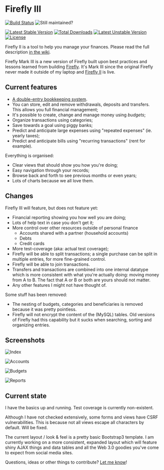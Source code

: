 Firefly III
===========

[![Build Status](https://travis-ci.org/JC5/firefly-iii.svg?branch=master)](https://travis-ci.org/JC5/firefly-iii)
![Still maintained?](http://stillmaintained.com/JC5/firefly-iii.png)

[![Latest Stable Version](https://poser.pugx.org/grumpydictator/firefly-iii/v/stable.svg)](https://packagist.org/packages/grumpydictator/firefly-iii)
[![Total Downloads](https://poser.pugx.org/grumpydictator/firefly-iii/downloads.svg)](https://packagist.org/packages/grumpydictator/firefly-iii)
[![Latest Unstable Version](https://poser.pugx.org/grumpydictator/firefly-iii/v/unstable.svg)](https://packagist.org/packages/grumpydictator/firefly-iii)
[![License](https://poser.pugx.org/grumpydictator/firefly-iii/license.svg)](https://packagist.org/packages/grumpydictator/firefly-iii)

Firefly II is a tool to help you manage your finances. Please read the full description [in the wiki](https://github.com/JC5/firefly-iii/wiki/full-description).

Firefly Mark III is a new version of Firefly built upon best practices and lessons learned
from building [Firefly](https://github.com/JC5/Firefly). It's Mark III since the original Firefly never made it outside of my
laptop and [Firefly II](https://github.com/JC5/Firefly) is live.

## Current features

- [A double-entry bookkeeping system](http://en.wikipedia.org/wiki/Double-entry_bookkeeping_system).
- You can store, edit and remove withdrawals, deposits and transfers. This allows you full financial management;
- It's possible to create, change and manage money using _budgets_;
- Organize transactions using categories;
- Save towards a goal using piggy banks;
- Predict and anticipate large expenses using "repeated expenses" (ie. yearly taxes);
- Predict and anticipate bills using "recurring transactions" (rent for example).

Everything is organised:

- Clear views that should show you how you're doing;
- Easy navigation through your records;
- Browse back and forth to see previous months or even years;
- Lots of charts because we all love them.

## Changes

Firefly III will feature, but does not feature yet:

- Financial reporting showing you how well you are doing;
- Lots of help text in case you don't get it;
- More control over other resources outside of personal finance
  - Accounts shared with a partner (household accounts)
  - Debts
  - Credit cards
- More test-coverage (aka: actual test coverage);
- Firefly will be able to split transactions; a single purchase can be split in multiple entries, for more fine-grained control.
- Firefly will be able to join transactions.
- Transfers and transactions are combined into one internal datatype which is more consistent with what you're actually doing: moving money from A to B. The fact that A or B or both are yours should not matter.
- Any other features I might not have thought of.

Some stuff has been removed:

- The nesting of budgets, categories and beneficiaries is removed because it was pretty pointless.
- Firefly will not encrypt the content of the (MySQL) tables. Old versions of Firefly had this capability but it sucks when searching, sorting and organizing entries.

## Screenshots

![Index](http://i.imgur.com/TkZNIer.png)

![Accounts](http://i.imgur.com/YE8WavP.png)

![Budgets](http://i.imgur.com/Go0M6Nd.png)

![Reports](http://i.imgur.com/EnEIyQI.png)

## Current state
I have the basics up and running. Test coverage is currently non-existent.

Although I have not checked extensively, some forms and views have CSRF vulnerabilities. This is because not all
views escape all characters by default. Will be fixed.

The current layout / look & feel is a pretty basic Bootstrap3 template. I am currently working on a more consistent,
expanded layout which will feature shiny AJAX things and data tables and all the Web 3.0 goodies you've come to expect
from social media sites.

Questions, ideas or other things to contribute? [Let me know](https://github.com/JC5/firefly-iii/issues/new)!